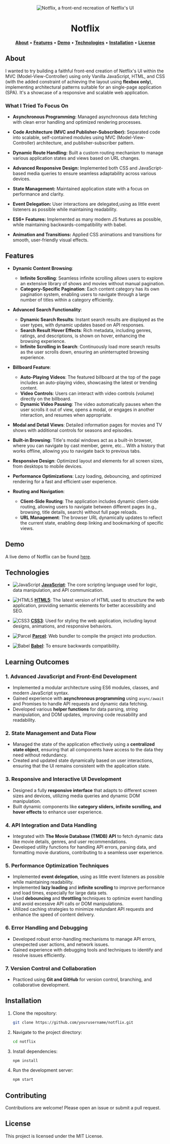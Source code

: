 <p align="center">
  <img src="./imgs/misc/NOTFLIX_backdrop.png" alt="Notflix, a front-end recreation of Netflix's UI"/>
</p>

<h1 align="center"><strong>Notflix</strong></h1>

<p align="center">
  <a href="#about"><strong>About</strong></a> • 
  <a href="#features"><strong>Features</strong></a> • 
  <a href="#demo"><strong>Demo</strong></a> • 
  <a href="#technologies"><strong>Technologies</strong></a> • 
  <a href="#installation"><strong>Installation</strong></a> • 
  <a href="#license"><strong>License</strong></a>
</p>

## <a id="about"></a>**About**

I wanted to try building a faithful front-end creation of Netflix's UI within the MVC (Model-View-Controller) using only Vanilla JavaScript, HTML, and CSS (with the added constraint of achieving the layout using **flexbox only**), implementing architectural patterns suitable for an single-page application (SPA). It's a showcase of a responsive and scalable web application.

### **What I Tried To Focus On**

- **Asynchronous Programming:** Managed asynchronous data fetching with clean error handling and optimized rendering processes.

- **Code Architecture (MVC and Publisher-Subscriber):** Separated code into scalable, self-contained modules using MVC (Model-View-Controller) architecture, and publisher-subscriber pattern.

- **Dynamic Route Handling:** Built a custom routing mechanism to manage various application states and views based on URL changes.

- **Advanced Responsive Design:** Implemented both CSS and JavaScript-based media queries to ensure seamless adaptability across various devices.
- **State Management:** Maintained application state with a focus on performance and clarity.

- **Event Delegation:** User interactions are delegated,using as little event listeners as possible while maintaining readability.
- **ES6+ Features:** Implemented as many modern JS features as possible, while maintaining backwards-compatibility with babel.

- **Animation and Transitions:** Applied CSS animations and transitions for smooth, user-friendly visual effects.

## Features

- **Dynamic Content Browsing**:

  - **Infinite Scrolling**: Seamless infinite scrolling allows users to explore an extensive library of shows and movies without manual pagination.
  - **Category-Specific Pagination**: Each content category has its own pagination system, enabling users to navigate through a large number of titles within a category efficiently.

- **Advanced Search Functionality**:

  - **Dynamic Search Results**: Instant search results are displayed as the user types, with dynamic updates based on API responses.
  - **Search Result Hover Effects**: Rich metadata, including genres, ratings, and descriptions, is shown on hover, enhancing the browsing experience.
  - **Infinite Scrolling in Search**: Continuously load more search results as the user scrolls down, ensuring an uninterrupted browsing experience.

- **Billboard Feature**:

  - **Auto-Playing Videos**: The featured billboard at the top of the page includes an auto-playing video, showcasing the latest or trending content.
  - **Video Controls**: Users can interact with video controls (volume) directly on the billboard.
  - **Dynamic Video Pausing**: The video automatically pauses when the user scrolls it out of view, opens a modal, or engages in another interaction, and resumes when appropriate.

- **Modal and Detail Views**: Detailed information pages for movies and TV shows with additional controls for seasons and episodes.
- **Built-in Browsing:** Title's modal windows act as a built-in browser, where you can navigate by cast member, genre, etc... With a history that works offline, allowing you to navigate back to previous tabs.
- **Responsive Design**: Optimized layout and elements for all screen sizes, from desktops to mobile devices.
- **Performance Optimizations**: Lazy loading, debouncing, and optimized rendering for a fast and efficient user experience.
- **Routing and Navigation**:
  - **Client-Side Routing**: The application includes dynamic client-side routing, allowing users to navigate between different pages (e.g., browsing, title details, search) without full page reloads.
  - **URL Management**: The browser URL dynamically updates to reflect the current state, enabling deep linking and bookmarking of specific views.

## Demo

A live demo of Notflix can be found [here](your-demo-link).

## Technologies

- ![JavaScript](https://img.shields.io/badge/JavaScript-F7DF1E?logo=javascript&logoColor=black&style=for-the-badge)
  **[JavaScript](https://developer.mozilla.org/en-US/docs/Web/JavaScript)**: The core scripting language used for logic, data manipulation, and API communication.

- ![HTML5](https://img.shields.io/badge/HTML5-E34F26?logo=html5&logoColor=white&style=for-the-badge)
  **[HTML5](https://developer.mozilla.org/en-US/docs/Web/Guide/HTML/HTML5)**: The latest version of HTML used to structure the web application, providing semantic elements for better accessibility and SEO.

- ![CSS3](https://img.shields.io/badge/CSS3-1572B6?logo=css3&logoColor=white&style=for-the-badge)
  **[CSS3](https://developer.mozilla.org/en-US/docs/Web/CSS)**: Used for styling the web application, including layout designs, animations, and responsive behaviors.

- ![Parcel](https://img.shields.io/badge/Parcel-BBC1C4?logo=parcel&logoColor=white&style=for-the-badge)
  **[Parcel](https://developer.mozilla.org/en-US/docs/Glossary/Build_tool)**: Web bundler to compile the project into production.

- ![Babel](https://img.shields.io/badge/Babel-F9DC3E?logo=babel&logoColor=black&style=for-the-badge)
  **[Babel](https://developer.mozilla.org/en-US/docs/Web/JavaScript/Reference/Global_Objects/Proxy)**: To ensure backwards compatibility.

## Learning Outcomes

### 1. **Advanced JavaScript and Front-End Development**

- Implemented a modular architecture using ES6 modules, classes, and modern JavaScript syntax.
- Gained experience with **asynchronous programming** using `async/await` and Promises to handle API requests and dynamic data fetching.
- Developed various **helper functions** for data parsing, string manipulation, and DOM updates, improving code reusability and readability.

### 2. **State Management and Data Flow**

- Managed the state of the application effectively using a **centralized state object**, ensuring that all components have access to the data they need without redundancy.
- Created and updated state dynamically based on user interactions, ensuring that the UI remains consistent with the application state.

### 3. **Responsive and Interactive UI Development**

- Designed a fully **responsive interface** that adapts to different screen sizes and devices, utilizing media queries and dynamic DOM manipulation.
- Built dynamic components like **category sliders, infinite scrolling, and hover effects** to enhance user experience.

### 4. **API Integration and Data Handling**

- Integrated with **The Movie Database (TMDB) API** to fetch dynamic data like movie details, genres, and user recommendations.
- Developed utility functions for handling API errors, parsing data, and formatting movie durations, contributing to a seamless user experience.

### 5. **Performance Optimization Techniques**

- Implemented **event delegation**, using as little event listeners as possible while maintaining readability.
- Implemented **lazy loading** and **infinite scrolling** to improve performance and load times, especially for large data sets.
- Used **debouncing** and **throttling** techniques to optimize event handling and avoid excessive API calls or DOM manipulations.
- Utilized caching strategies to minimize redundant API requests and enhance the speed of content delivery.

### 6. **Error Handling and Debugging**

- Developed robust error-handling mechanisms to manage API errors, unexpected user actions, and network issues.
- Gained experience with debugging tools and techniques to identify and resolve issues efficiently.

### 7. **Version Control and Collaboration**

- Practiced using **Git and GitHub** for version control, branching, and collaborative development.

## Installation

1. Clone the repository:
   ```bash
   git clone https://github.com/yourusername/notflix.git
   ```
2. Navigate to the project directory:
   ```bash
   cd notflix
   ```
3. Install dependencies:
   ```bash
   npm install
   ```
4. Run the development server:
   ```bash
   npm start
   ```

## Contributing

Contributions are welcome! Please open an issue or submit a pull request.

## License

This project is licensed under the MIT License.
